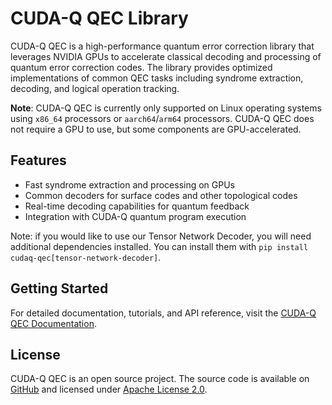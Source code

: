 # CUDA-Q QEC Library

CUDA-Q QEC is a high-performance quantum error correction library
that leverages NVIDIA GPUs to accelerate classical decoding and
processing of quantum error correction codes. The library provides optimized
implementations of common QEC tasks including syndrome extraction,
decoding, and logical operation tracking.

**Note**: CUDA-Q QEC is currently only supported on Linux operating systems
using `x86_64` processors or `aarch64`/`arm64` processors. CUDA-Q QEC does
not require a GPU to use, but some components are GPU-accelerated.

## Features

- Fast syndrome extraction and processing on GPUs
- Common decoders for surface codes and other topological codes
- Real-time decoding capabilities for quantum feedback
- Integration with CUDA-Q quantum program execution

Note: if you would like to use our Tensor Network Decoder, you will need
additional dependencies installed. You can install them with
`pip install cudaq-qec[tensor-network-decoder]`.

## Getting Started

For detailed documentation, tutorials, and API reference, visit the
[CUDA-Q QEC Documentation](https://nvidia.github.io/cudaqx/components/qec/introduction.html).

## License

CUDA-Q QEC is an open source project. The source code is available on
[GitHub][github_link] and licensed under [Apache License
2.0](https://github.com/NVIDIA/cudaqx/blob/main/LICENSE).

[github_link]: https://github.com/NVIDIA/cudaqx/tree/main/libs/qec
